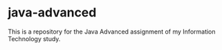 # java-advanced
This is a repository for the Java Advanced assignment of my Information Technology study.
